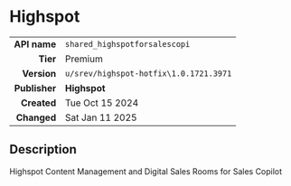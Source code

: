 # Highspot
| | |
|-:|-|
|**API name**|`shared_highspotforsalescopi`|
|**Tier**|Premium|
|**Version**|`u/srev/highspot-hotfix\1.0.1721.3971`|
|**Publisher**|**Highspot**|
|**Created**|Tue Oct 15 2024|
|**Changed**|Sat Jan 11 2025|

## Description
Highspot Content Management and Digital Sales Rooms for Sales Copilot
